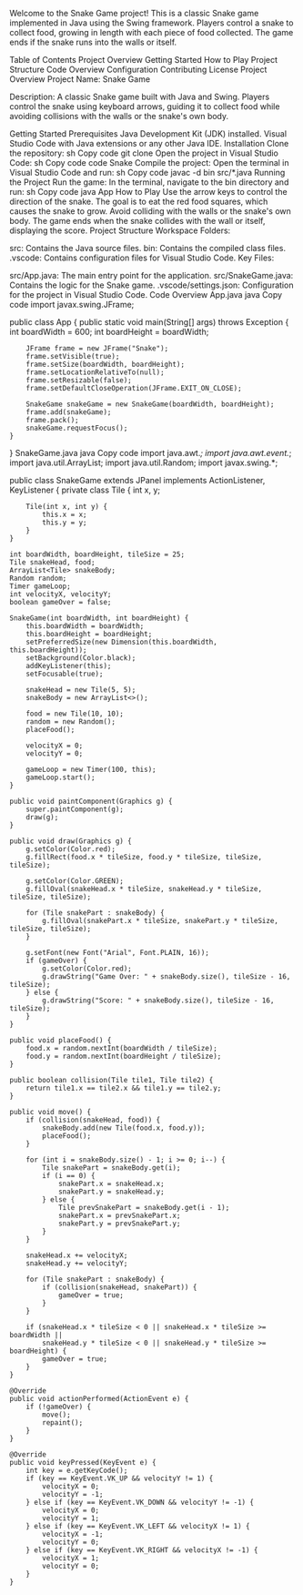 Welcome to the Snake Game project! This is a classic Snake game implemented in Java using the Swing framework. Players control a snake to collect food, growing in length with each piece of food collected. The game ends if the snake runs into the walls or itself.

Table of Contents
Project Overview
Getting Started
How to Play
Project Structure
Code Overview
Configuration
Contributing
License
Project Overview
Project Name: Snake Game

Description: A classic Snake game built with Java and Swing. Players control the snake using keyboard arrows, guiding it to collect food while avoiding collisions with the walls or the snake's own body.

Getting Started
Prerequisites
Java Development Kit (JDK) installed.
Visual Studio Code with Java extensions or any other Java IDE.
Installation
Clone the repository:
sh
Copy code
git clone <repository-url>
Open the project in Visual Studio Code:
sh
Copy code
code Snake
Compile the project:
Open the terminal in Visual Studio Code and run:
sh
Copy code
javac -d bin src/*.java
Running the Project
Run the game:
In the terminal, navigate to the bin directory and run:
sh
Copy code
java App
How to Play
Use the arrow keys to control the direction of the snake.
The goal is to eat the red food squares, which causes the snake to grow.
Avoid colliding with the walls or the snake's own body.
The game ends when the snake collides with the wall or itself, displaying the score.
Project Structure
Workspace Folders:

src: Contains the Java source files.
bin: Contains the compiled class files.
.vscode: Contains configuration files for Visual Studio Code.
Key Files:

src/App.java: The main entry point for the application.
src/SnakeGame.java: Contains the logic for the Snake game.
.vscode/settings.json: Configuration for the project in Visual Studio Code.
Code Overview
App.java
java
Copy code
import javax.swing.JFrame;

public class App {
    public static void main(String[] args) throws Exception {
        int boardWidth = 600;
        int boardHeight = boardWidth;

        JFrame frame = new JFrame("Snake");
        frame.setVisible(true);
        frame.setSize(boardWidth, boardHeight);
        frame.setLocationRelativeTo(null);
        frame.setResizable(false);
        frame.setDefaultCloseOperation(JFrame.EXIT_ON_CLOSE);

        SnakeGame snakeGame = new SnakeGame(boardWidth, boardHeight);
        frame.add(snakeGame);
        frame.pack();
        snakeGame.requestFocus();
    }
}
SnakeGame.java
java
Copy code
import java.awt.*;
import java.awt.event.*;
import java.util.ArrayList;
import java.util.Random;
import javax.swing.*;

public class SnakeGame extends JPanel implements ActionListener, KeyListener {
    private class Tile {
        int x, y;

        Tile(int x, int y) {
            this.x = x;
            this.y = y;
        }
    }

    int boardWidth, boardHeight, tileSize = 25;
    Tile snakeHead, food;
    ArrayList<Tile> snakeBody;
    Random random;
    Timer gameLoop;
    int velocityX, velocityY;
    boolean gameOver = false;

    SnakeGame(int boardWidth, int boardHeight) {
        this.boardWidth = boardWidth;
        this.boardHeight = boardHeight;
        setPreferredSize(new Dimension(this.boardWidth, this.boardHeight));
        setBackground(Color.black);
        addKeyListener(this);
        setFocusable(true);

        snakeHead = new Tile(5, 5);
        snakeBody = new ArrayList<>();

        food = new Tile(10, 10);
        random = new Random();
        placeFood();

        velocityX = 0;
        velocityY = 0;

        gameLoop = new Timer(100, this);
        gameLoop.start();
    }

    public void paintComponent(Graphics g) {
        super.paintComponent(g);
        draw(g);
    }

    public void draw(Graphics g) {
        g.setColor(Color.red);
        g.fillRect(food.x * tileSize, food.y * tileSize, tileSize, tileSize);

        g.setColor(Color.GREEN);
        g.fillOval(snakeHead.x * tileSize, snakeHead.y * tileSize, tileSize, tileSize);

        for (Tile snakePart : snakeBody) {
            g.fillOval(snakePart.x * tileSize, snakePart.y * tileSize, tileSize, tileSize);
        }

        g.setFont(new Font("Arial", Font.PLAIN, 16));
        if (gameOver) {
            g.setColor(Color.red);
            g.drawString("Game Over: " + snakeBody.size(), tileSize - 16, tileSize);
        } else {
            g.drawString("Score: " + snakeBody.size(), tileSize - 16, tileSize);
        }
    }

    public void placeFood() {
        food.x = random.nextInt(boardWidth / tileSize);
        food.y = random.nextInt(boardHeight / tileSize);
    }

    public boolean collision(Tile tile1, Tile tile2) {
        return tile1.x == tile2.x && tile1.y == tile2.y;
    }

    public void move() {
        if (collision(snakeHead, food)) {
            snakeBody.add(new Tile(food.x, food.y));
            placeFood();
        }

        for (int i = snakeBody.size() - 1; i >= 0; i--) {
            Tile snakePart = snakeBody.get(i);
            if (i == 0) {
                snakePart.x = snakeHead.x;
                snakePart.y = snakeHead.y;
            } else {
                Tile prevSnakePart = snakeBody.get(i - 1);
                snakePart.x = prevSnakePart.x;
                snakePart.y = prevSnakePart.y;
            }
        }

        snakeHead.x += velocityX;
        snakeHead.y += velocityY;

        for (Tile snakePart : snakeBody) {
            if (collision(snakeHead, snakePart)) {
                gameOver = true;
            }
        }

        if (snakeHead.x * tileSize < 0 || snakeHead.x * tileSize >= boardWidth ||
            snakeHead.y * tileSize < 0 || snakeHead.y * tileSize >= boardHeight) {
            gameOver = true;
        }
    }

    @Override
    public void actionPerformed(ActionEvent e) {
        if (!gameOver) {
            move();
            repaint();
        }
    }

    @Override
    public void keyPressed(KeyEvent e) {
        int key = e.getKeyCode();
        if (key == KeyEvent.VK_UP && velocityY != 1) {
            velocityX = 0;
            velocityY = -1;
        } else if (key == KeyEvent.VK_DOWN && velocityY != -1) {
            velocityX = 0;
            velocityY = 1;
        } else if (key == KeyEvent.VK_LEFT && velocityX != 1) {
            velocityX = -1;
            velocityY = 0;
        } else if (key == KeyEvent.VK_RIGHT && velocityX != -1) {
            velocityX = 1;
            velocityY = 0;
        }
    }




